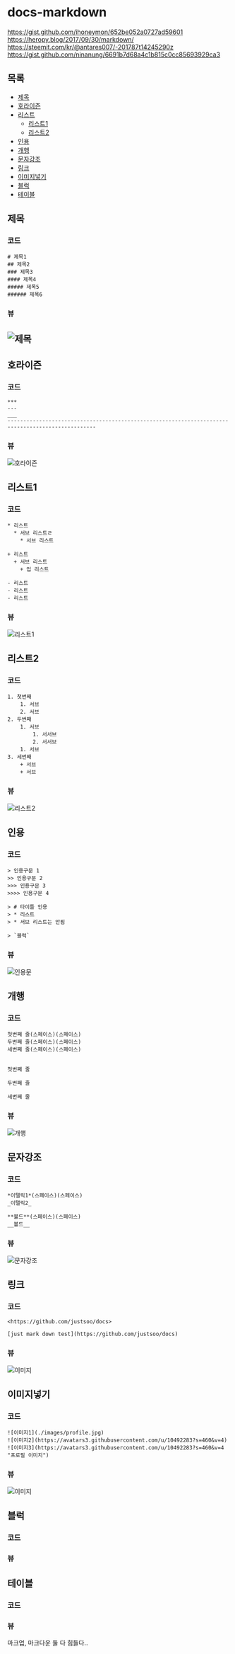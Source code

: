 # docs-markdown

https://gist.github.com/ihoneymon/652be052a0727ad59601
https://heropy.blog/2017/09/30/markdown/
https://steemit.com/kr/@antares007/-201787t14245290z
https://gist.github.com/ninanung/6691b7d68a4c1b815c0cc85693929ca3

## 목록
* [제목](#제목)
* [호라이즌](#호라이즌)
* [리스트](#리스트1)
	* [리스트1](#리스트1)
	* [리스트2](#리스트2)
* [인용](#인용)
* [개행](#개행)
* [문자강조](#문자강조)
* [링크](#링크)
* [이미지넣기](#이미지넣기)
* [블럭](#블럭)
* [테이블](#테이블)

## 제목
### 코드
```
# 제목1
## 제목2
### 제목3
#### 제목4
##### 제목5
###### 제목6
```

### 뷰
![제목](https://github.com/justsoo/docs-markdown/blob/master/images/title_1.PNG?raw=true)
--------------------------------------------------------------------------------------------------

## 호라이즌
### 코드
```
***
---
___
--------------------------------------------------------------------------------------------------
```
### 뷰
![호라이즌](https://github.com/justsoo/docs-markdown/blob/master/images/horizion_1.PNG?raw=true)

## 리스트1
### 코드
```
* 리스트
  * 서브 리스트ㄹ
    * 서브 리스트

+ 리스트
  + 서브 리스트
    + 입 리스트

- 리스트
- 리스트
- 리스트
```
### 뷰
![리스트1](https://github.com/justsoo/docs-markdown/blob/master/images/list_1.PNG?raw=true)

## 리스트2
### 코드
```
1. 첫번째
	1. 서브
	2. 서브
2. 두번째
	1. 서브
		1. 서서브
		2. 서서브
	1. 서브
3. 세번째
	+ 서브
	+ 서브
```
### 뷰
![리스트2](https://github.com/justsoo/docs-markdown/blob/master/images/list_2.PNG?raw=true)	
	
## 인용
### 코드
```
> 인용구문 1
>> 인용구문 2
>>> 인용구문 3
>>>> 인용구문 4

> # 타이틀 인용
> * 리스트
> * 서브 리스트는 안됨

> `블럭`
```
### 뷰
![인용문](https://github.com/justsoo/docs-markdown/blob/master/images/quotation_1.PNG?raw=true)	

## 개행
### 코드
```
첫번째 줄(스페이스)(스페이스)    
두번째 줄(스페이스)(스페이스)    
세번째 줄(스페이스)(스페이스)  


첫번째 줄

두번째 줄

세번째 줄
```
### 뷰
![개행](https://github.com/justsoo/docs-markdown/blob/master/images/newline_1.png?raw=true)	


## 문자강조
### 코드
```
*이탤릭1*(스페이스)(스페이스)    
_이탤릭2_

**볼드**(스페이스)(스페이스)    
__볼드__
```
### 뷰
![문자강조](https://github.com/justsoo/docs-markdown/blob/master/images/bold_1.png?raw=true)	


## 링크
### 코드
```
<https://github.com/justsoo/docs>

[just mark down test](https://github.com/justsoo/docs)
```
### 뷰
![이미지](https://github.com/justsoo/docs-markdown/blob/master/images/link_1.PNG?raw=true)


## 이미지넣기
### 코드
```
![이미지1](./images/profile.jpg)
![이미지2](https://avatars3.githubusercontent.com/u/10492283?s=460&v=4)
![이미지3](https://avatars3.githubusercontent.com/u/10492283?s=460&v=4 "프로필 이미지")
```
### 뷰
![이미지](https://github.com/justsoo/docs-markdown/blob/master/images/image_1.png?raw=true)	



## 블럭
### 코드
### 뷰

## 테이블
### 코드
### 뷰



마크업, 마크다운 둘 다 힘들다..
